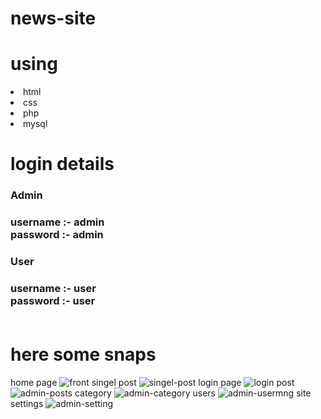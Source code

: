 # news-site
 
# using
 <li>html
 <li>css
 <li>php
 <li>mysql
 
# login details
<h3>Admin<h3/>
username :- admin </br>
password :- admin

<h3>User<h3/>
username :- user</br>
password :- user</br></br>

# here some snaps
home page
![front](https://user-images.githubusercontent.com/74730415/224512619-dcc6adac-bf8e-4def-8e71-dbd584b970d7.PNG)
singel post
![singel-post](https://user-images.githubusercontent.com/74730415/224512635-b675f0dd-6851-4640-ab2f-253b03a72f4b.PNG)
login page
![login](https://user-images.githubusercontent.com/74730415/224512645-f5295bfa-e22e-4424-b851-a8e8a03a0adb.PNG)
post
![admin-posts](https://user-images.githubusercontent.com/74730415/224512674-44e0f81e-600f-4f8d-b881-4964225d21af.PNG)
category
![admin-category](https://user-images.githubusercontent.com/74730415/224512697-60c915b8-a34f-49b3-96b0-1f56c979d265.PNG)
users
![admin-usermng](https://user-images.githubusercontent.com/74730415/224512710-55e41d26-94de-41ee-89c6-e79ab9d68b71.PNG)
site settings
![admin-setting](https://user-images.githubusercontent.com/74730415/224512713-e201f28e-d485-41cc-9c71-d8d9e217754f.PNG)
